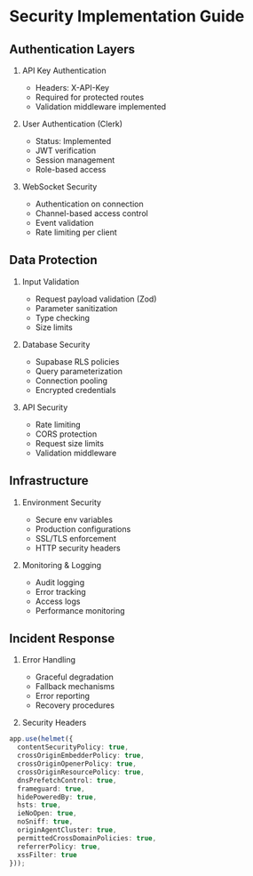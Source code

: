 # Security Implementation Guide

## Authentication Layers
1. API Key Authentication
   - Headers: X-API-Key
   - Required for protected routes
   - Validation middleware implemented

2. User Authentication (Clerk)
   - Status: Implemented
   - JWT verification
   - Session management
   - Role-based access

3. WebSocket Security
   - Authentication on connection
   - Channel-based access control
   - Event validation
   - Rate limiting per client

## Data Protection
1. Input Validation
   - Request payload validation (Zod)
   - Parameter sanitization
   - Type checking
   - Size limits

2. Database Security
   - Supabase RLS policies
   - Query parameterization
   - Connection pooling
   - Encrypted credentials

3. API Security
   - Rate limiting
   - CORS protection
   - Request size limits
   - Validation middleware

## Infrastructure
1. Environment Security
   - Secure env variables
   - Production configurations
   - SSL/TLS enforcement
   - HTTP security headers

2. Monitoring & Logging
   - Audit logging
   - Error tracking
   - Access logs
   - Performance monitoring

## Incident Response
1. Error Handling
   - Graceful degradation
   - Fallback mechanisms
   - Error reporting
   - Recovery procedures

2. Security Headers
```typescript
app.use(helmet({
  contentSecurityPolicy: true,
  crossOriginEmbedderPolicy: true,
  crossOriginOpenerPolicy: true,
  crossOriginResourcePolicy: true,
  dnsPrefetchControl: true,
  frameguard: true,
  hidePoweredBy: true,
  hsts: true,
  ieNoOpen: true,
  noSniff: true,
  originAgentCluster: true,
  permittedCrossDomainPolicies: true,
  referrerPolicy: true,
  xssFilter: true
}));
```
